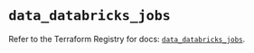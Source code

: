 # `data_databricks_jobs`

Refer to the Terraform Registry for docs: [`data_databricks_jobs`](https://registry.terraform.io/providers/databricks/databricks/1.88.0/docs/data-sources/jobs).
